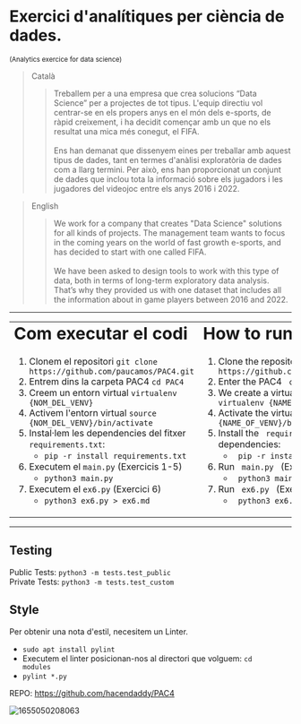 # Exercici d'analítiques per ciència de dades.

<small> (Analytics exercice for data science) </small>

> Català
>> Treballem per a una empresa que crea solucions “Data Science” per a projectes de tot
> > tipus. L'equip directiu vol centrar-se en els propers anys en el món dels e-sports, de ràpid
> > creixement, i ha decidit començar amb un que no els resultat una mica més conegut, el FIFA.<br><br>
> > Ens han demanat que dissenyem eines per treballar amb aquest tipus de dades, tant en
> > termes d'anàlisi exploratòria de dades com a llarg termini. Per això, ens han proporcionat un
> > conjunt de dades que inclou tota la informació sobre els jugadors i les jugadores del videojoc
> > entre els anys 2016 i 2022.

> English
>> We work for a company that creates "Data Science" solutions for all kinds of projects.
> > The management team wants to focus in the coming years on the world of fast
> > growth e-sports, and has decided to start with one called FIFA.<br><br>
> > We have been asked to design tools to work with this type of data, both in
> > terms of long-term exploratory data analysis. That’s why they provided us with one
> > dataset that includes all the information about in game players
> > between 2016 and 2022.
<hr>

<table border="0">
 <tr>
    <td><b style="font-size:30px">Com executar el codi</b></td>
    <td><b style="font-size:30px">How to run the code</b></td>
 </tr>
 <tr>
    <td>
        <ol>
            <li>Clonem el repositori <code>git clone https://github.com/paucamos/PAC4.git </code></li>
            <li>Entrem dins la carpeta PAC4 <code>cd PAC4</code></li>
            <li>Creem un entorn virtual <code>virtualenv {NOM_DEL_VENV}</code></li>
            <li>Activem l'entorn virtual <code>source {NOM_DEL_VENV}/bin/activate</code></li>
            <li>Instal·lem les dependencies del fitxer <code>requirements.txt</code>:
                <ul><li><code>pip -r install requirements.txt</code></li></ul>
            </li>
            <li>Executem el <code>main.py</code> (Exercicis 1-5)
                <ul><li><code>python3 main.py</code></li></ul>
            </li>
            <li>Executem el <code>ex6.py</code> (Exercici 6)
                <ul><li><code>python3 ex6.py > ex6.md</code></li></ul>
            </li>
        </ol>
    </td>
    <td>
        <ol>
            <li> Clone the repository <code> git clone https://github.com/paucamos/PAC4.git </code> </li>
            <li> Enter the PAC4 <code> cd PAC4 </code> folder </li>
            <li> We create a virtual environment <code> virtualenv {NAME_OF_VENV} </code> </li>
            <li>Activate the virtual environment <code>source {NAME_OF_VENV}/bin/activate</code></li>
            <li> Install the <code> requirements.txt </code> file dependencies:
                <ul> <li> <code> pip -r install requirements.txt </code> </li> </ul>
            </li>
            <li> Run <code> main.py </code> (Exercises 1-5)
                <ul> <li> <code> python3 main.py </code> </li> </ul>
            </li>
            <li> Run <code> ex6.py </code> (Exercise 6)
                <ul> <li> <code> python3 ex6.py> ex6.md </code> </li> </ul>
            </li>
        </ol>
    </td>

 </tr>
</table>
<hr>

## Testing  <br>
Public Tests: <code>python3 -m tests.test_public</code> <br>
Private Tests: <code>python3 -m tests.test_custom</code> <br>

## Style  <br>
Per obtenir una nota d'estil, necesitem un Linter.
* <code>sudo apt install pylint</code>
* Executem el linter posicionan-nos al directori que volguem: <code>cd modules</code>
* <code>pylint *.py</code>

REPO: https://github.com/hacendaddy/PAC4

![1655050208063](https://user-images.githubusercontent.com/45793792/173430132-8cae5d1b-3db9-4ac8-8e69-a9fc8c585b67.jpg)


